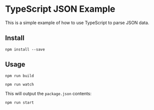 # TypeScript JSON Example
This is a simple example of how to use TypeScript to parse JSON data.

## Install
```
npm install --save
```

## Usage
```
npm run build
```
```
npm run watch
```

This will output the `package.json` contents:
```
npm run start
```
